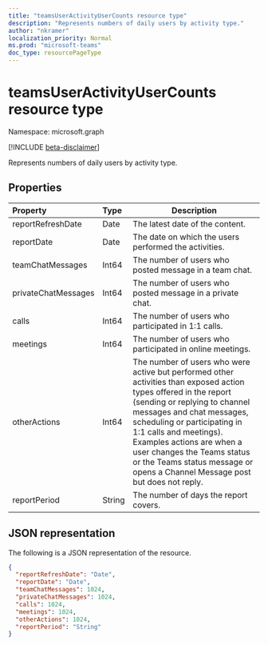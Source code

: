 ```yaml
---
title: "teamsUserActivityUserCounts resource type"
description: "Represents numbers of daily users by activity type."
author: "nkramer"
localization_priority: Normal
ms.prod: "microsoft-teams"
doc_type: resourcePageType
---
```


# teamsUserActivityUserCounts resource type

Namespace: microsoft.graph

[!INCLUDE [beta-disclaimer](../../includes/beta-disclaimer.md)]

Represents numbers of daily users by activity type.

## Properties

| Property            | Type   | Description                                                  |
| :------------------ | :----- | ------------------------------------------------------------ |
| reportRefreshDate   | Date   | The latest date of the content.                              |
| reportDate          | Date   | The date on which the users performed the activities.        |
| teamChatMessages    | Int64  | The number of users who posted message in a team chat.       |
| privateChatMessages | Int64  | The number of users who posted message in a private chat.    |
| calls               | Int64  | The number of users who participated in 1:1 calls.           |
| meetings            | Int64  | The number of users who participated in online meetings.     |
| otherActions        | Int64  | The number of users who were active but performed other activities than exposed action types offered in the report (sending or replying to channel messages and chat messages, scheduling or participating in 1:1 calls and meetings). Examples actions are when a user changes the Teams status or the Teams status message or opens a Channel Message post but does not reply. |
| reportPeriod        | String | The number of days the report covers.                        |

## JSON representation

The following is a JSON representation of the resource.

<!-- {
  "blockType": "resource",
  "@odata.type": "microsoft.graph.teamsUserActivityUserCounts"
} -->

```json
{
  "reportRefreshDate": "Date", 
  "reportDate": "Date", 
  "teamChatMessages": 1024, 
  "privateChatMessages": 1024, 
  "calls": 1024, 
  "meetings": 1024, 
  "otherActions": 1024, 
  "reportPeriod": "String"
}
```


